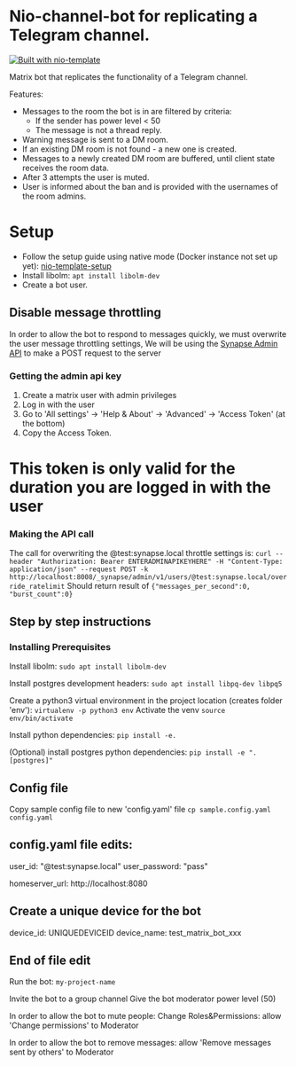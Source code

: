 # Nio-channel-bot for replicating a Telegram channel.
[![Built with nio-template](https://img.shields.io/badge/built%20with-nio--template-brightgreen)](https://github.com/anoadragon453/nio-template)

Matrix bot that replicates the functionality of a Telegram channel.

Features:

* Messages to the room the bot is in are filtered by criteria:
  * If the sender has power level < 50
  * The message is not a thread reply.
* Warning message is sent to a DM room.
* If an existing DM room is not found - a new one is created.
* Messages to a newly created DM room are buffered, until client state receives the room data.
* After 3 attempts the user is muted.
* User is informed about the ban and is provided with the usernames of the room admins.

# Setup


* Follow the setup guide using native mode (Docker instance not set up yet): [nio-template-setup](https://github.com/anoadragon453/nio-template/blob/master/SETUP.md)
* Install libolm: `apt install libolm-dev`
* Create a bot user.

## Disable message throttling
In order to allow the bot to respond to messages quickly,
we must overwrite the user message throttling settings,
We will be using the [Synapse Admin API](https://matrix-org.github.io/synapse/latest/usage/administration/admin_api/) to make a POST request to the server

### Getting the admin api key
1. Create a matrix user with admin privileges
2. Log in with the user
3. Go to 'All settings' -> 'Help & About' -> 'Advanced' -> 'Access Token' (at the bottom)
4. Copy the Access Token.
# This token is only valid for the duration you are logged in with the user
 
### Making the API call
The call for overwriting the @test:synapse.local throttle settings is:
`curl --header "Authorization: Bearer ENTERADMINAPIKEYHERE" -H "Content-Type: application/json" --request POST -k http://localhost:8008/_synapse/admin/v1/users/@test:synapse.local/override_ratelimit`
Should return result of `{"messages_per_second":0, "burst_count":0}`


## Step by step instructions

### Installing Prerequisites

Install libolm:
`sudo apt install libolm-dev`

Install postgres development headers:
`sudo apt install libpq-dev libpq5`

Create a python3 virtual environment in the project location (creates folder 'env'):
`virtualenv -p python3 env`
Activate the venv
`source env/bin/activate`

Install python dependencies:
`pip install -e.`

(Optional) install postgres python dependencies:
`pip install -e ".[postgres]"`


## Config file

Copy sample config file to new 'config.yaml' file
`cp sample.config.yaml config.yaml`

## config.yaml file edits:

user_id: "@test:synapse.local"
user_password: "pass"

homeserver_url: http://localhost:8080

## Create a unique device for the bot
device_id: UNIQUEDEVICEID
device_name: test_matrix_bot_xxx

## End of file edit
Run the bot:
`my-project-name`

Invite the bot to a group channel
Give the bot moderator power level (50)

In order to allow the bot to mute people:
Change Roles&Permissions: allow 'Change permissions' to Moderator 

In order to allow the bot to remove messages:
allow 'Remove messages sent by others' to Moderator
